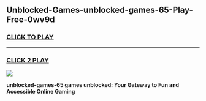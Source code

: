 
## Unblocked-Games-unblocked-games-65-Play-Free-0wv9d
<h3>
<a href="https://premium76.site?title=unblocked-games-65&ref=18A1">CLICK TO PLAY</a></h3>
<hr>

<h3>
<a href="https://premium76.site?title=unblocked-games-65&ref=18A1">CLICK 2 PLAY</a>
  
</h3>

<a href="https://premium76.site?title=unblocked-games-65&ref=18A1"><img src="https://clearcache.store/games.png"></a>


**unblocked-games-65 games unblocked: Your Gateway to Fun and Accessible Online Gaming**
